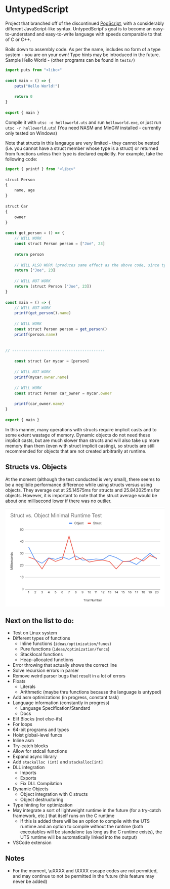 # UntypedScript

Project that branched off of the discontinued [PogScript](https://github.com/User0332/PogScript), with a considerably different JavaScript-like syntax. UntypedScript's goal is to become an easy-to-understand and easy-to-write language with speeds comparable to that of C or C++.

Boils down to assembly code. As per the name, includes no form of a type system - you are on your own! Type hints may be introduced in the future. Sample Hello World - (other programs can be found in `tests/`)

```js
import puts from "<libc>"

const main = () => {
	puts("Hello World!")

	return 0
}

export { main }
```

Compile it with `utsc -e helloworld.uts` and run `helloworld.exe`, or just run `utsc -r helloworld.uts`! (You need NASM and MinGW installed - currently only tested on Windows)

Note that structs in this langauge are very limited - they cannot be nested (i.e. you cannot have a struct member whose type is a struct) or returned from functions unless their type is declared explicitly. For example, take the following code:
```js
import { printf } from "<libc>"

struct Person
{
	name, age
}

struct Car
{
	owner
}

const get_person = () => {
	// WILL WORK
	const struct Person person = ["Joe", 23]

	return person

	// WILL ALSO WORK (produces same effect as the above code, since types don't actually exist and the structs are just syntax sugar for arrays)
	return ["Joe", 23]

	// WILL NOT WORK
	return (struct Person ["Joe", 23])
}

const main = () => {
	// WILL NOT WORK
	printf(get_person().name)

	// WILL WORK
	const struct Person person = get_person()
	printf(person.name)


// -----------------------------------------

	const struct Car mycar = [person]

	// WILL NOT WORK
	printf(mycar.owner.name)

	// WILL WORK
	const struct Person car_owner = mycar.owner

	printf(car_owner.name)
}

export { main }
```

In this manner, many operations with structs require implicit casts and to some extent wastage of memory. Dynamic objects do not need these implicit casts, but are much slower than structs and will also take up more memory than them (even with struct implicit casting), so structs are still recommended for objects that are not created arbitrarily at runtime.

## Structs vs. Objects

At the moment (although the test conducted is very small), there seems to be a neglibile performance difference while using structs versus using objects. They average out at 25.14575ms for structs and 25.843025ms for objects. However, it is important to note that the struct average would be about one millisecond lower if there was no outlier.

![Chart of Struct vs. Object Performance](readme-assets/struct-obj-perf.png)

## Next on the list to do:

- Test on Linux system
- Different types of functions
	- Inline functions (`ideas/optimization/funcs`)
	- Pure functions (`ideas/optimization/funcs`)
	- Stacklocal functions
	- Heap-allocated functions
- Error throwing that actually shows the correct line
- Solve recursion errors in parser
- Remove weird parser bugs that result in a lot of errors
- Floats
	- Literals
	- Arithmetic (maybe thru functions because the language is untyped)
- Add asm optimizations (in progress, constant task)
- Language information (constantly in progress)
	- Language Specification/Standard
	- Docs
- Elif Blocks (not else-ifs)
- For loops
- 64-bit programs and types
- Hoist global-level funcs
- Inline asm
- Try-catch blocks
- Allow for stdcall functions
- Expand async library
- Add `stackalloc (int)` and `stackalloc[int]`
- DLL integration
	- Imports
	- Exports
	- Fix DLL Compilation
- Dynamic Objects
	- Object integration with C structs
	- Object destructuring
- Type hinting for optimization
- May integrate a sort of lightweight runtime in the future (for a try-catch framework, etc.) that itself runs on the C runtime
	- If this is added there will be an option to compile with the UTS runtime and an option to compile without the runtime (both executables will be standalone (as long as the C runtime exists), the UTS runtime will be automatically linked into the output)
- VSCode extension

## Notes

- For the moment, \uXXXX and \XXXX escape codes are not permitted, and may continue to not be permitted in the future (this feature may never be added)

